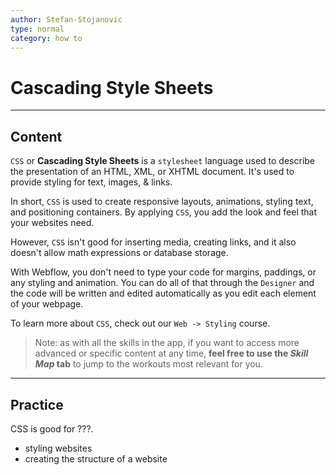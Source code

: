 ```yaml
---
author: Stefan-Stojanovic
type: normal
category: how to
---
```


# Cascading Style Sheets


---

## Content

`CSS` or **Cascading Style Sheets** is a `stylesheet` language used to describe the presentation of an HTML, XML, or XHTML document. It's used to provide styling for text, images, & links.

In short, `CSS` is used to create responsive layouts, animations, styling text, and positioning containers. By applying `CSS`, you add the look and feel that your websites need.

However, `CSS` isn't good for inserting media, creating links, and it also doesn't allow math expressions or database storage.

With Webflow, you don't need to type your code for margins, paddings, or any styling and animation. You can do all of that through the `Designer` and the code will be written and edited automatically as you edit each element of your webpage.

To learn more about `CSS`, check out our `Web -> Styling` course.

> Note: as with all the skills in the app, if you want to access more advanced or specific content at any time, **feel free to use the *Skill Map* tab** to jump to the workouts most relevant for you.


---

## Practice

CSS is good for ???.

- styling websites
- creating the structure of a website
